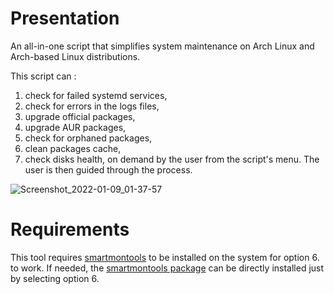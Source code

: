 # Presentation
An all-in-one script that simplifies system maintenance on Arch Linux and Arch-based Linux distributions.

This script can :
1. check for failed systemd services,
2. check for errors in the logs files,
3. upgrade official packages,
4. upgrade AUR packages,
5. check for orphaned packages,
6. clean packages cache,
7. check disks health,
on demand by the user from the script's menu. The user is then guided through the process.

![Screenshot_2022-01-09_01-37-57](https://user-images.githubusercontent.com/84401519/148664681-52ff22e4-316f-4943-8853-d4191cd7eead.png)



# Requirements 

This tool requires [smartmontools](https://wiki.archlinux.org/title/S.M.A.R.T.) to be installed on the system for option 6. to work. If needed, the [smartmontools package](https://archlinux.org/packages/extra/x86_64/smartmontools/) can be directly installed just by selecting option 6.
